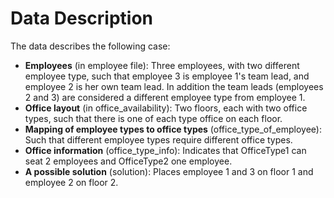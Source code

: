 # Data Description

The data describes the following case:

- **Employees** (in employee file): Three employees, with two different employee type, such that employee 3 is employee 1's team lead, and employee 2 is her own team lead. In addition the team leads (employees 2 and 3) are considered a different employee type from employee 1.
- **Office layout** (in office_availability): Two floors, each with two office types, such that there is one of each type office on each floor.
- **Mapping of employee types to office types** (office_type_of_employee): Such that different employee types require different office types.
- **Office information** (office_type_info): Indicates that OfficeType1 can seat 2 employees and OfficeType2 one employee.
- **A possible solution** (solution): Places employee 1 and 3 on floor 1 and employee 2 on floor 2.

